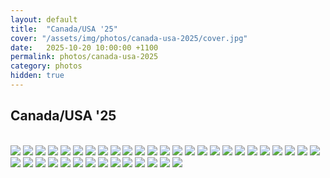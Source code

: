 ```yaml
---
layout: default
title:  "Canada/USA '25"
cover: "/assets/img/photos/canada-usa-2025/cover.jpg"
date:   2025-10-20 10:00:00 +1100
permalink: photos/canada-usa-2025
category: photos
hidden: true
---
```


## Canada/USA '25

<br>

<div class="photo-gallery">
  <img src="/assets/img/photos/canada-usa-2025/1.jpg">
  <img src="/assets/img/photos/canada-usa-2025/2.jpg">
  <img src="/assets/img/photos/canada-usa-2025/3.jpg">
  <img src="/assets/img/photos/canada-usa-2025/4.jpg">
  <img src="/assets/img/photos/canada-usa-2025/5.jpg">
  <img src="/assets/img/photos/canada-usa-2025/6.jpg">
  <img src="/assets/img/photos/canada-usa-2025/7.jpg">
  <img src="/assets/img/photos/canada-usa-2025/8.jpg">
  <img src="/assets/img/photos/canada-usa-2025/9.jpg">
  <img src="/assets/img/photos/canada-usa-2025/10.jpg">
  <img src="/assets/img/photos/canada-usa-2025/11.jpg">
  <img src="/assets/img/photos/canada-usa-2025/12.jpg">
  <img src="/assets/img/photos/canada-usa-2025/13.jpg">
  <img src="/assets/img/photos/canada-usa-2025/14.jpg">
  <img src="/assets/img/photos/canada-usa-2025/15.jpg">
  <img src="/assets/img/photos/canada-usa-2025/16.jpg">
  <img src="/assets/img/photos/canada-usa-2025/17.jpg">
  <img src="/assets/img/photos/canada-usa-2025/18.jpg">
  <img src="/assets/img/photos/canada-usa-2025/19.jpg">
  <img src="/assets/img/photos/canada-usa-2025/20.jpg">
  <img src="/assets/img/photos/canada-usa-2025/21.jpg">
  <img src="/assets/img/photos/canada-usa-2025/22.jpg">
  <img src="/assets/img/photos/canada-usa-2025/23.jpg">
  <img src="/assets/img/photos/canada-usa-2025/24.jpg">
  <img src="/assets/img/photos/canada-usa-2025/25.jpg">
  <img src="/assets/img/photos/canada-usa-2025/26.jpg">
  <img src="/assets/img/photos/canada-usa-2025/27.jpg">
  <img src="/assets/img/photos/canada-usa-2025/28.jpg">
  <img src="/assets/img/photos/canada-usa-2025/29.jpg">
  <img src="/assets/img/photos/canada-usa-2025/30.jpg">
  <img src="/assets/img/photos/canada-usa-2025/31.jpg">
  <img src="/assets/img/photos/canada-usa-2025/32.jpg">
  <img src="/assets/img/photos/canada-usa-2025/33.jpg">
  <img src="/assets/img/photos/canada-usa-2025/34.jpg">
  <img src="/assets/img/photos/canada-usa-2025/35.jpg">
  <img src="/assets/img/photos/canada-usa-2025/36.jpg">
  <img src="/assets/img/photos/canada-usa-2025/37.jpg">
  <img src="/assets/img/photos/canada-usa-2025/38.jpg">
  <img src="/assets/img/photos/canada-usa-2025/39.jpg">
</div>
